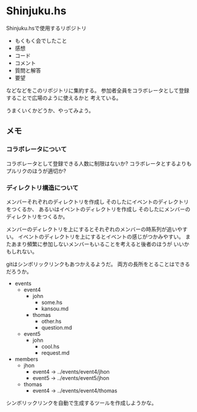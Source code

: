 Shinjuku.hs
===========

Shinjuku.hsで使用するリポジトリ

* もくもく会でしたこと
* 感想
* コード
* コメント
* 質問と解答
* 要望

などなどをこのリポジトリに集約する。
参加者全員をコラボレータとして登録することで広場のように使えるかと
考えている。

うまくいくかどうか、やってみよう。

メモ
----

### コラボレータについて

コラボレータとして登録できる人数に制限はないか?
コラボレータとするよりもプルリクのほうが適切か?

### ディレクトリ構造について

メンバーそれぞれのディレクトリを作成し
そのしたにイベントのディレクトリをつくるか、
あるいはイベントのディレクトリを作成し
そのしたにメンバーのディレクトリをつくるか。

メンバーのディレクトリを上にするとそれぞれのメンバーの時系列が追いやすい。
イベントのディレクトリを上にするとイベントの感じがつかみやすい。
またあまり頻繁に参加しないメンバーもいることを考えると後者のほうが
いいかもしれない。

gitはシンボリックリンクもあつかえるようだ。
両方の長所をとることはできるだろうか。

* events
	+ event4
		- john
			* some.hs
			* kansou.md
		- thomas
			* other.hs
			* question.md
	+ event5
		- john
			* cool.hs
			* request.md
* members
	+ jhon
		- event4 -> ../events/event4/jhon
		- event5 -> ../events/event5/jhon
	+ thomas
		- event4 -> ../events/event4/thomas

シンボリックリンクを自動で生成するツールを作成しようかな。
